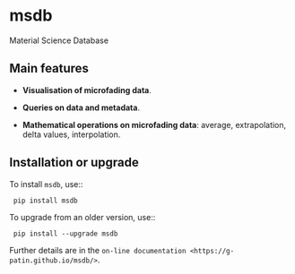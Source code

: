 # msdb
Material Science Database

Main features
-------------

- **Visualisation of microfading data**.

- **Queries on data and metadata**.

- **Mathematical operations on microfading data**: average, extrapolation, delta values, interpolation.


Installation or upgrade
-----------------------

To install `msdb`, use::

     pip install msdb

To upgrade from an older version, use::

     pip install --upgrade msdb

Further details are in the `on-line documentation
<https://g-patin.github.io/msdb/>`.
